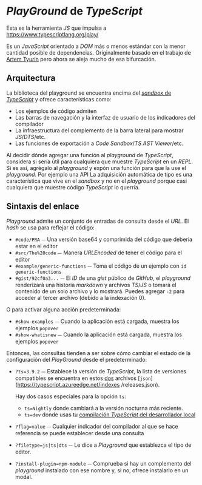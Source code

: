 # *PlayGround* de *TypeScript*

Esta es la herramienta *JS* que impulsa a https://www.typescriptlang.org/play/

Es un *JavaScript* orientado a *DOM* más o menos estándar con la menor cantidad posible de dependencias. Originalmente basado en el
trabajo de [Artem Tyurin](https://github.com/agentcooper/typescript-play) pero ahora se aleja mucho de esa bifurcación.

## Arquitectura

La biblioteca del playground se encuentra encima del [*sandbox* de *TypeScript*](../sandbox) y ofrece características como:

- Los ejemplos de código admiten
- Las barras de navegación y la interfaz de usuario de los indicadores del compilador
- La infraestructura del complemento de la barra lateral para mostrar *JS*/*DTS*/etc.
- Las funciones de exportación a *Code Sandbox*/*TS AST Viewer*/etc.

Al decidir dónde agregar una función al *playground* de *TypeScript*, considera si sería útil para cualquiera que muestre
*TypeScript* en un *REPL*. Si es así, agrégalo al *playground* y expón una función para que la use el *playground*. Por ejemplo  una  API
La adquisición automática de tipo es una característica que vive en el *sandbox* y no en el *playground* porque casi cualquiera que muestre código *TypeScript* lo querría.

## Sintaxis del enlace

*Playground* admite un conjunto de entradas de consulta desde el *URL*. El *hash* se usa para reflejar el código:

- `#code/PRA` ⏤ Una versión base64 y comprimida del código que debería estar en el editor
- `#src/The%20code` ⏤ Manera *URLEncoded* de tener el código para el editor
- `#example/generic-functions` ⏤ Toma el código de un ejemplo con `id generic-functions`
- `#gist/92cf0a3...` ⏤ El *ID* de una *gist* público de *GitHub*, el *playground* renderizará una historia *markdown* y archivos *TS*/*JS* o tomará el contenido de un solo archivo y lo mostrará. Puedes agregar `-2` para acceder al tercer archivo (debido a la indexación 0).

O para activar alguna acción predeterminada:

- `#show-examples` ⏤ Cuando la aplicación está cargada, muestra los ejemplos `popover`
- `#show-whatisnew` ⏤ Cuando la aplicación está cargada, muestra los ejemplos `popover`

Entonces, las consultas tienden a ser sobre cómo cambiar el estado de la configuración del *PlayGround* desde el predeterminado:

- `?ts=3.9.2` ⏤ Establece la versión de *TypeScript*, la lista de versiones compatibles se encuentra en estos [dos](https://typescript.azureedge.net/indexes/pre-releases.json) archivos [`json`](https://typescript.azureedge.net/indexes /releases.json).

  Hay dos casos especiales para la opción `ts`:

  - `ts=Nightly` donde cambiará a la versión nocturna más reciente.
  - `ts=dev` donde usas tu [compilación *TypeScript* del desarrollador local](https://github.com/microsoft/TypeScript/blob/main/scripts/createPlaygroundBuild.js)

- `?flag=value` ⏤ Cualquier indicador del compilador al que se hace referencia se puede establecer desde una consulta
- `?filetype=js|ts|dts` ⏤ Le dice a *Playground* que establezca el tipo de editor.
- `?install-plugin=npm-module` ⏤ Comprueba si hay un complemento del *playground* instalado con ese nombre y, si no, ofrece instalarlo en un modal.
